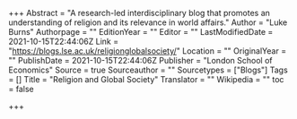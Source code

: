 +++
Abstract = "A research-led interdisciplinary blog that promotes an understanding of religion and its relevance in world affairs."
Author = "Luke Burns"
Authorpage = ""
EditionYear = ""
Editor = ""
LastModifiedDate = 2021-10-15T22:44:06Z
Link = "https://blogs.lse.ac.uk/religionglobalsociety/"
Location = ""
OriginalYear = ""
PublishDate = 2021-10-15T22:44:06Z
Publisher = "London School of Economics"
Source = true
Sourceauthor = ""
Sourcetypes = ["Blogs"]
Tags = []
Title = "Religion and Global Society"
Translator = ""
Wikipedia = ""
toc = false

+++
